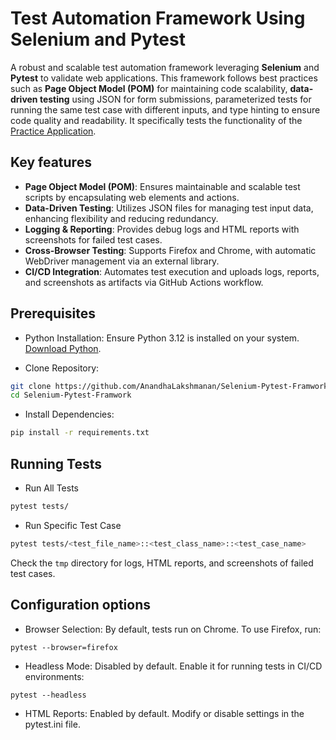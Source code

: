# Test Automation Framework Using Selenium and Pytest
A robust and scalable test automation framework leveraging **Selenium** and **Pytest** to validate web applications. This framework follows best practices such as **Page Object Model (POM)** for maintaining code scalability, **data-driven testing** using JSON for form submissions, parameterized tests for running the same test case with different inputs, and type hinting to ensure code quality and readability. It specifically tests the functionality of the [Practice Application](https://rahulshettyacademy.com/angularpractice/).

## Key features
- **Page Object Model (POM)**: Ensures maintainable and scalable test scripts by encapsulating web elements and actions.
- **Data-Driven Testing**: Utilizes JSON files for managing test input data, enhancing flexibility and reducing redundancy.
- **Logging & Reporting**: Provides debug logs and HTML reports with screenshots for failed test cases.
- **Cross-Browser Testing**: Supports Firefox and Chrome, with automatic WebDriver management via an external library.
- **CI/CD Integration**: Automates test execution and uploads logs, reports, and screenshots as artifacts via GitHub Actions workflow.

## Prerequisites
- Python Installation: Ensure Python 3.12 is installed on your system. [Download Python](https://www.python.org/downloads/).
  
- Clone Repository:
```bash
git clone https://github.com/AnandhaLakshmanan/Selenium-Pytest-Framwork.git
cd Selenium-Pytest-Framwork
```

- Install Dependencies:
```bash
pip install -r requirements.txt
```

## Running Tests
- Run All Tests
```bash
pytest tests/
```

- Run Specific Test Case
```bash
pytest tests/<test_file_name>::<test_class_name>::<test_case_name>
```

Check the ```tmp``` directory for logs, HTML reports, and screenshots of failed test cases.

## Configuration options
- Browser Selection:
  By default, tests run on Chrome. To use Firefox, run:
```
pytest --browser=firefox
```

- Headless Mode:
Disabled by default. Enable it for running tests in CI/CD environments:
```
pytest --headless
```

- HTML Reports:
Enabled by default. Modify or disable settings in the pytest.ini file.
